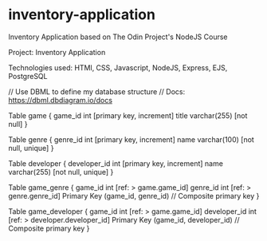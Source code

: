 # inventory-application

Inventory Application based on The Odin Project's NodeJS Course

Project: Inventory Application

Technologies used: HTMl, CSS, Javascript, NodeJS, Express, EJS, PostgreSQL

// Use DBML to define my database structure
// Docs: https://dbml.dbdiagram.io/docs

Table game {
game_id int [primary key, increment]
title varchar(255) [not null]
}

Table genre {
genre_id int [primary key, increment]
name varchar(100) [not null, unique]
}

Table developer {
developer_id int [primary key, increment]
name varchar(255) [not null, unique]
}

Table game_genre {
game_id int [ref: > game.game_id]
genre_id int [ref: > genre.genre_id]
Primary Key (game_id, genre_id) // Composite primary key
}

Table game_developer {
game_id int [ref: > game.game_id]
developer_id int [ref: > developer.developer_id]
Primary Key (game_id, developer_id) // Composite primary key
}
